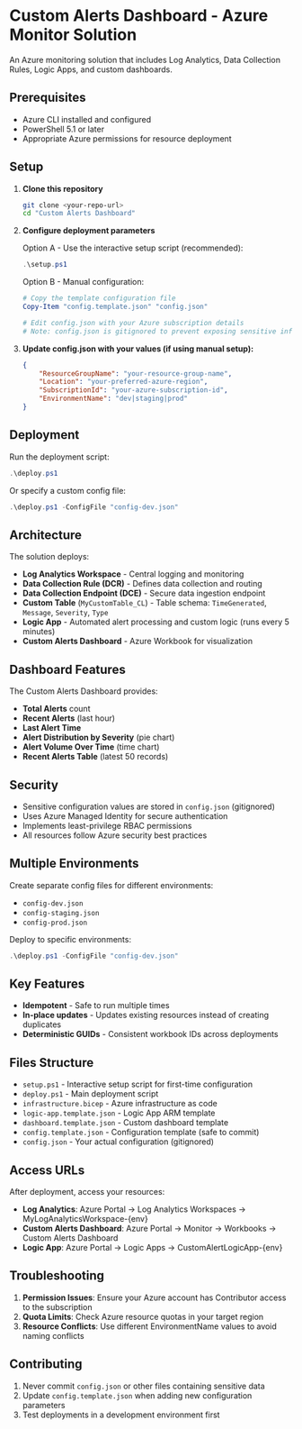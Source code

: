 # Custom Alerts Dashboard - Azure Monitor Solution

An Azure monitoring solution that includes Log Analytics, Data Collection Rules, Logic Apps, and custom dashboards.

## Prerequisites

- Azure CLI installed and configured
- PowerShell 5.1 or later
- Appropriate Azure permissions for resource deployment

## Setup

1. **Clone this repository**

   ```bash
   git clone <your-repo-url>
   cd "Custom Alerts Dashboard"
   ```

2. **Configure deployment parameters**

   Option A - Use the interactive setup script (recommended):
   ```powershell
   .\setup.ps1
   ```

   Option B - Manual configuration:
   ```powershell
   # Copy the template configuration file
   Copy-Item "config.template.json" "config.json"
   
   # Edit config.json with your Azure subscription details
   # Note: config.json is gitignored to prevent exposing sensitive information
   ```

3. **Update config.json with your values (if using manual setup):**

   ```json
   {
       "ResourceGroupName": "your-resource-group-name",
       "Location": "your-preferred-azure-region",
       "SubscriptionId": "your-azure-subscription-id",
       "EnvironmentName": "dev|staging|prod"
   }
   ```

## Deployment

Run the deployment script:

```powershell
.\deploy.ps1
```

Or specify a custom config file:

```powershell
.\deploy.ps1 -ConfigFile "config-dev.json"
```

## Architecture

The solution deploys:

- **Log Analytics Workspace** - Central logging and monitoring
- **Data Collection Rule (DCR)** - Defines data collection and routing
- **Data Collection Endpoint (DCE)** - Secure data ingestion endpoint
- **Custom Table** (`MyCustomTable_CL`) - Table schema: `TimeGenerated`, `Message`, `Severity`, `Type`
- **Logic App** - Automated alert processing and custom logic (runs every 5 minutes)
- **Custom Alerts Dashboard** - Azure Workbook for visualization

## Dashboard Features

The Custom Alerts Dashboard provides:

- **Total Alerts** count
- **Recent Alerts** (last hour)
- **Last Alert Time**
- **Alert Distribution by Severity** (pie chart)
- **Alert Volume Over Time** (time chart)
- **Recent Alerts Table** (latest 50 records)

## Security

- Sensitive configuration values are stored in `config.json` (gitignored)
- Uses Azure Managed Identity for secure authentication
- Implements least-privilege RBAC permissions
- All resources follow Azure security best practices

## Multiple Environments

Create separate config files for different environments:

- `config-dev.json`
- `config-staging.json`
- `config-prod.json`

Deploy to specific environments:

```powershell
.\deploy.ps1 -ConfigFile "config-dev.json"
```

## Key Features

- **Idempotent** - Safe to run multiple times
- **In-place updates** - Updates existing resources instead of creating duplicates
- **Deterministic GUIDs** - Consistent workbook IDs across deployments

## Files Structure

- `setup.ps1` - Interactive setup script for first-time configuration
- `deploy.ps1` - Main deployment script
- `infrastructure.bicep` - Azure infrastructure as code
- `logic-app.template.json` - Logic App ARM template
- `dashboard.template.json` - Custom dashboard template
- `config.template.json` - Configuration template (safe to commit)
- `config.json` - Your actual configuration (gitignored)

## Access URLs

After deployment, access your resources:

- **Log Analytics**: Azure Portal → Log Analytics Workspaces → MyLogAnalyticsWorkspace-{env}
- **Custom Alerts Dashboard**: Azure Portal → Monitor → Workbooks → Custom Alerts Dashboard
- **Logic App**: Azure Portal → Logic Apps → CustomAlertLogicApp-{env}

## Troubleshooting

1. **Permission Issues**: Ensure your Azure account has Contributor access to the subscription
2. **Quota Limits**: Check Azure resource quotas in your target region
3. **Resource Conflicts**: Use different EnvironmentName values to avoid naming conflicts

## Contributing

1. Never commit `config.json` or other files containing sensitive data
2. Update `config.template.json` when adding new configuration parameters
3. Test deployments in a development environment first